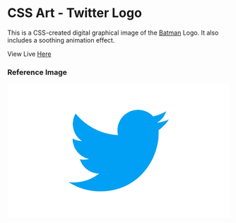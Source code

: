 # CSS Art - Twitter Logo

This is a CSS-created digital graphical image of the [Batman](https://www.dc.com/characters/batman) Logo. It also includes a soothing animation effect.

View Live [Here](https://nwoye-ezekiel.github.io/CSS-Art-Batman/)

### Reference Image

![Twitter-Logo](/Twitter-Logo.webp)
